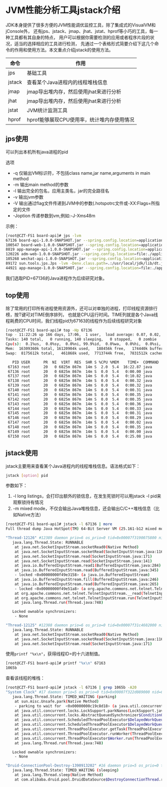# JVM性能分析工具jstack介绍

JDK本身提供了很多方便的JVM性能调优监控工具，除了集成式的VisualVM和jConsole外，
还有jps、jstack、jmap、jhat、jstat、hprof等小巧的工具，每一种工具都有其自身的特点，
用户可以根据你需要检测的应用或者程序片段的状况，适当的选择相应的工具进行检测，
先通过一个表格形式简要介绍下这几个命令的作用和使用方法。本文重点介绍jstack的使用方法。

命令	     | 作用
---------|---------------------------------------
jps	     | 基础工具
jstack	 | 查看某个Java进程内的线程堆栈信息
jmap	 | jmap导出堆内存，然后使用jhat来进行分析
jhat	 | jmap导出堆内存，然后使用jhat来进行分析
jstat	 | JVM统计监测工具
hprof	 | hprof能够展现CPU使用率，统计堆内存使用情况

## jps使用

可以列出本机所有java进程的pid

选项

* -q 仅输出VM标识符，不包括class name,jar name,arguments in main method
* -m 输出main method的参数
* -l 输出完全的包名，应用主类名，jar的完全路径名
* -v 输出jvm参数
* -V 输出通过flag文件传递到JVM中的参数(.hotspotrc文件或-XX:Flags=所指定的文件
* -Joption 传递参数到vm,例如:-J-Xms48m

示例：

```bash
[root@CZT-FS1 board-api]# jps -lvm
67136 board-api-1.0.0-SNAPSHOT.jar --spring.config.location=application.yml -Xms1024m -Xmx1024m
100547 board-web-1.0.0-SNAPSHOT.jar --spring.config.location=application.yml -Xms512m
8819 app-manage-api-1.0.0-SNAPSHOT.jar --spring.config.location=application.yml -Xms512m
120226 adm-web-1.0.0-SNAPSHOT.jar --spring.config.location=file:./application.yml -Xms512m
105268 wechat-api-1.0.0-SNAPSHOT.jar --spring.config.location=application.yml -Xms512m
89172 sun.tools.jps.Jps -lvm -Denv.class.path=.:/usr/local/jdk/lib/dt.jar:/usr/local/jdk/lib/tools.jar:/usr/local/jdk/jre/lib -Dapplication.home=/usr/local/jdk -Xms8m
44921 app-manage-1.0.0-SNAPSHOT.jar --spring.config.location=file:./application.yml -Xms512m -Xmx1024m
```

我们选取PID=67136的Java进程作为后续研究对象。

## top使用

除了常用的打印所有进程使用资源外，还可以对单独的进程，打印线程资源排行榜，按T键可对TIME倒序排列，
也就是CPU运行时间。TIME列就是各个Java线程耗费的CPU时间，我们线程pid为67163的线程作为后续线程研究对象

```bash
[root@CZT-FS1 board-api]# top -Hp 67136
top - 11:22:26 up 166 days, 17:06,  1 user,  load average: 0.07, 0.02, 0.00
Tasks: 140 total,   0 running, 140 sleeping,   0 stopped,   0 zombie
Cpu(s):  0.1%us,  0.0%sy,  0.0%ni, 99.9%id,  0.0%wa,  0.0%hi,  0.0%si,  0.0%st
Mem:  16309360k total, 16120904k used,   188456k free,   174440k buffers
Swap:  8175612k total,   461868k used,  7713744k free,  7831512k cached

   PID USER      PR  NI  VIRT  RES  SHR S %CPU %MEM    TIME+  COMMAND
 67163 root      20   0 6825m 867m  14m S  2.0  5.4  16:22.87 java
 67136 root      20   0 6825m 867m  14m S  0.0  5.4   0:00.00 java
 67137 root      20   0 6825m 867m  14m S  0.0  5.4   0:10.82 java
 67138 root      20   0 6825m 867m  14m S  0.0  5.4   0:00.32 java
 67139 root      20   0 6825m 867m  14m S  0.0  5.4   0:00.32 java
 67140 root      20   0 6825m 867m  14m S  0.0  5.4   0:00.31 java
 67141 root      20   0 6825m 867m  14m S  0.0  5.4   0:00.35 java
 67142 root      20   0 6825m 867m  14m S  0.0  5.4   0:00.35 java
 67143 root      20   0 6825m 867m  14m S  0.0  5.4   0:00.36 java
 67144 root      20   0 6825m 867m  14m S  0.0  5.4   0:00.33 java
 67145 root      20   0 6825m 867m  14m S  0.0  5.4   0:00.31 java
 67146 root      20   0 6825m 867m  14m S  0.0  5.4   0:08.29 java
 67147 root      20   0 6825m 867m  14m S  0.0  5.4   0:00.02 java
 67148 root      20   0 6825m 867m  14m S  0.0  5.4   0:00.35 java
 67149 root      20   0 6825m 867m  14m S  0.0  5.4   0:00.00 java
 67150 root      20   0 6825m 867m  14m S  0.0  5.4   0:25.08 java
```

## jstack使用

jstack主要用来查看某个Java进程内的线程堆栈信息。语法格式如下：

```bash
jstack [option] pid
```

参数如下：

1. -l	long listings，会打印出额外的锁信息，在发生死锁时可以用jstack -l pid来观察锁持有情况
2. -m	mixed mode，不仅会输出Java堆栈信息，还会输出C/C++堆栈信息（比如Native方法）

```bash
[root@CZT-FS1 board-api]# jstack -l 67136 | more
Full thread dump Java HotSpot(TM) 64-Bit Server VM (25.161-b12 mixed mode):

"Thread-12126" #12389 daemon prio=6 os_prio=0 tid=0x00007f3190075800 nid=0x15d08 runnable [0x00007f31f43c4000]
   java.lang.Thread.State: RUNNABLE
	at java.net.SocketInputStream.socketRead0(Native Method)
	at java.net.SocketInputStream.socketRead(SocketInputStream.java:116)
	at java.net.SocketInputStream.read(SocketInputStream.java:171)
	at java.net.SocketInputStream.read(SocketInputStream.java:141)
	at java.io.BufferedInputStream.read1(BufferedInputStream.java:284)
	at java.io.BufferedInputStream.read(BufferedInputStream.java:345)
	- locked <0x00000000f49e3158> (a java.io.BufferedInputStream)
	at java.io.BufferedInputStream.fill(BufferedInputStream.java:246)
	at java.io.BufferedInputStream.read(BufferedInputStream.java:265)
	- locked <0x00000000f49e51a8> (a org.apache.commons.net.telnet.TelnetInputStream)
	at org.apache.commons.net.telnet.TelnetInputStream.__read(TelnetInputStream.java:132)
	at org.apache.commons.net.telnet.TelnetInputStream.run(TelnetInputStream.java:603)
	at java.lang.Thread.run(Thread.java:748)

   Locked ownable synchronizers:
	- None

"Thread-12125" #12388 daemon prio=6 os_prio=0 tid=0x00007f31c4602000 nid=0x15cf2 runnable [0x00007f31f4bcc000]
   java.lang.Thread.State: RUNNABLE
	at java.net.SocketInputStream.socketRead0(Native Method)
	at java.net.SocketInputStream.socketRead(SocketInputStream.java:116)
	at java.net.SocketInputStream.read(SocketInputStream.java:171)

```

使用`printf "%x\n"`，获得线程ID=的十六进制值。

```bash
[root@CZT-FS1 board-api]# printf "%x\n" 67163
1065b
```

查看该线程的堆栈：

```bash
[root@CZT-FS1 board-api]# jstack -l 67136 | grep 1065b -A20
"System Clock" #17 daemon prio=5 os_prio=0 tid=0x00007f322d089000 nid=0x1065b runnable [0x00007f320487c000]
   java.lang.Thread.State: TIMED_WAITING (parking)
	at sun.misc.Unsafe.park(Native Method)
	- parking to wait for  <0x00000000c19c8d18> (a java.util.concurrent.locks.AbstractQueuedSynchronizer$ConditionObject)
	at java.util.concurrent.locks.LockSupport.parkNanos(LockSupport.java:215)
	at java.util.concurrent.locks.AbstractQueuedSynchronizer$ConditionObject.awaitNanos(AbstractQueuedSynchronizer.java:2078)
	at java.util.concurrent.ScheduledThreadPoolExecutor$DelayedWorkQueue.take(ScheduledThreadPoolExecutor.java:1093)
	at java.util.concurrent.ScheduledThreadPoolExecutor$DelayedWorkQueue.take(ScheduledThreadPoolExecutor.java:809)
	at java.util.concurrent.ThreadPoolExecutor.getTask(ThreadPoolExecutor.java:1074)
	at java.util.concurrent.ThreadPoolExecutor.runWorker(ThreadPoolExecutor.java:1134)
	at java.util.concurrent.ThreadPoolExecutor$Worker.run(ThreadPoolExecutor.java:624)
	at java.lang.Thread.run(Thread.java:748)

   Locked ownable synchronizers:
	- None

"Druid-ConnectionPool-Destroy-1390913202" #16 daemon prio=5 os_prio=0 tid=0x00007f322ea27800 nid=0x1065a waiting on condition [0x00007f320497d000]
   java.lang.Thread.State: TIMED_WAITING (sleeping)
	at java.lang.Thread.sleep(Native Method)
	at com.alibaba.druid.pool.DruidDataSource$DestroyConnectionThread.run(DruidDataSource.java:2538)
```
